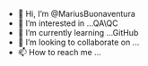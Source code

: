 - 👋 Hi, I’m @MariusBuonaventura
- 👀 I’m interested in ...QA\QC
- 🌱 I’m currently learning ...GitHub
- 💞️ I’m looking to collaborate on ...
- 📫 How to reach me ...

<!---
MariusBuonaventura/MariusBuonaventura is a ✨ special ✨ repository because its `README.md` (this file) appears on your GitHub profile.
You can click the Preview link to take a look at your changes.
--->
